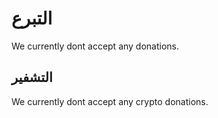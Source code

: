 # التبرع

We currently dont accept any donations.

## التشفير

We currently dont accept any crypto donations.
